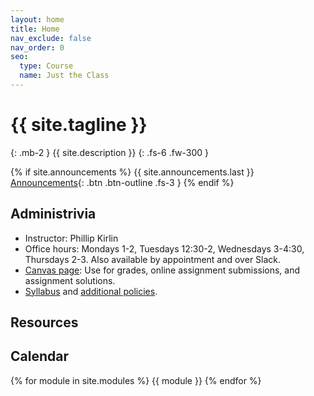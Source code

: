 ```yaml
---
layout: home
title: Home
nav_exclude: false
nav_order: 0
seo:
  type: Course
  name: Just the Class
---
```


# {{ site.tagline }}
{: .mb-2 }
{{ site.description }}
{: .fs-6 .fw-300 }

{% if site.announcements %}
{{ site.announcements.last }}
[Announcements](announcements.md){: .btn .btn-outline .fs-3 }
{% endif %}

## Administrivia
- Instructor: Phillip Kirlin
- Office hours: Mondays 1-2, Tuesdays 12:30-2, Wednesdays 3-4:30, Thursdays 2-3.  Also available by appointment and over Slack.
- [Canvas page](https://rhodes.instructure.com/courses/5968): Use for grades, online assignment submissions, and assignment solutions.
- [Syllabus](syllabus/syllabus-172-f23.pdf) and [additional policies](syllabus/additional-policies.pdf).

## Resources
     

## Calendar
{% for module in site.modules %}
{{ module }}
{% endfor %}


